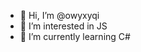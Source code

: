 - 👋 Hi, I’m @owyxyqi
- 👀 I’m interested in JS
- 🌱 I’m currently learning C#

<!---
owyxyqi/owyxyqi is a ✨ special ✨ repository because its `c.md` (this file) appears on your GitHub profile.
You can click the Preview link to take a look at your changes.
--->
